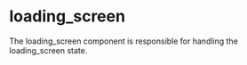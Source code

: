 # loading_screen

The loading_screen component is responsible for handling the loading_screen state.